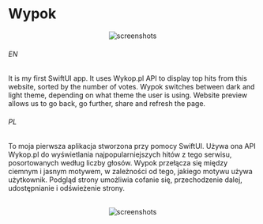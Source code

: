 # Wypok

<p align="center">
  <img src="https://user-images.githubusercontent.com/71329150/103945355-62f0d900-5135-11eb-9bae-f9b3e0b0eb4b.png" alt="screenshots">
</p>

###### EN
It is my first SwiftUI app. It uses Wykop.pl API to display top hits from this website, sorted by the number of votes. Wypok switches between dark and light theme, depending on what theme the user is using. Website preview allows us to go back, go further, share and refresh the page.

###### PL
To moja pierwsza aplikacja stworzona przy pomocy SwiftUI. Używa ona API Wykop.pl do wyświetlania najpopularniejszych hitów z tego serwisu, posortowanych według liczby głosów. Wypok przełącza się między ciemnym i jasnym motywem, w zależności od tego, jakiego motywu używa użytkownik. Podgląd strony umożliwia cofanie się, przechodzenie dalej, udostępnianie i odświeżenie strony.
<br><br>
<p align="center">
  <img src="https://user-images.githubusercontent.com/71329150/103945351-5f5d5200-5135-11eb-9295-878eb894c30d.png" alt="screenshots">
</p>
